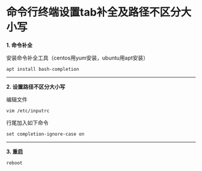 # 命令行终端设置tab补全及路径不区分大小写

**1. 命令补全**

安装命令补全工具（centos用yum安装，ubuntu用apt安装）

```shell
apt install bash-completion
```

---

**2. 设置路径不区分大小写**

编辑文件

```shell
vim /etc/inputrc
```

行尾加入如下命令

```shell
set completion-ignore-case on
```

---

**3. 重启**

```shell
reboot
```
